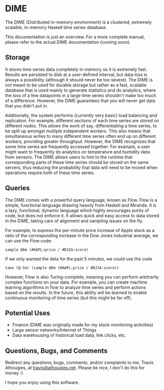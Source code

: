 DIME
====

The DIME (Distributed in-memory environment) is a clustered, extremely scalable, in-memory Haskell time series database.

This documentation is just an overview. For a more complete manual, please refer to the actual DIME documentation (coming soon).

Storage
--------
It stores time series data completely in-memory so it is extremely fast. Results are persisted to disk at a
user-defined interval, but data loss is always a possibility (although it should never be too severe). The DIME
is not meant to be used for durable storage but rather as a fast, scalable database that is used mainly to
generate statistics and do analytics, where the loss of a few datapoints in a large time series shouldn't make
too much of a difference. However, the DIME guarantees that you will never get data that you didn't put in.

Additionally, the system performs (currently very basic) load balancing and replication. For example, different
sections of each time series are stored on different nodes. This allows the work of say, differentiating a
time series, to be split up amongst multiple independent workers. This also means that simultaneous writes to
many different time series often end up on different workers, providing greater throughput. However, the DIME
recognizes that some time series are frequently accessed together. For example, a user might want to frequently
do analytics on temperature and humidity data from sensors. The DIME allows users to hint to the runtime that
corresponding parts of these time series should be stored on the same servers, thus reducing the probability
that data will need to be moved when operations require both of these time series.

Queries
--------

The DIME comes with a powerful query language, known as Flow. Flow is a simple, functional language drawing heavily
from Haskell and Miranda. It is a lazy, functional, dynamic language which highly encourages purity of code, but
does not enforce it. It allows quick and easy access to data stored in the DIME, taking care of alignment and
sampling issues on the fly.

For example, to express the per-minute price increase of Apple stock as a ratio of the corresponding increase in
the Dow Jones Industrial average, we can use the Flow code:

    sample @6m (#AAPL:price / #DJIA:score)

If we only wanted the data for the past 5 minutes, we could use the code

    take (@-5m) (sample @6m (#AAPL:price / #DJIA:score))

However, Flow is also Turing-complete, meaning you can perform arbitrarily complex functions on your data. For example,
you can create machine learning algorithms in flow to analyze time series and perform actions based on the results.
In the future, this ability will be learned to enable continuous monitoring of time series (but this might be far off).

Potential Uses
---------------

* Finance (DIME was originally made for my stock monitoring activities)
* Large sensor networks/Internet of Things
* Data warehousing of historical load data, link clicks, etc.

Questions, Bugs, and Comments
------------------------------

Redirect any questions, bugs, comments, and/or complaints to me, Travis Athougies, at travis@athougies.net. Please be
nice, I don't do this for money :)

I hope you enjoy using this software.
